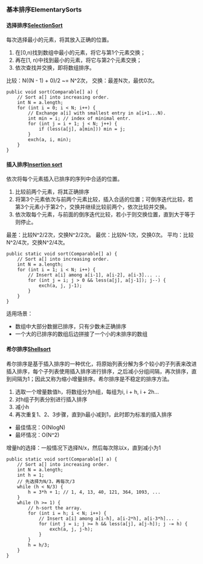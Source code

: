 ### 基本排序ElementarySorts
#### 选择排序[SelectionSort](Selection.java)

每次选择最小的元素，将其放入正确的位置。
1. 在[0,n)找到数组中最小的元素，将它与第1个元素交换；
2. 再在[1, n)中找到最小的元素，将它与第2个元素交换；
3. 依次查找并交换，即将数组排序。

比较：N((N - 1) + 0)/2 ~= N^2次，
交换：最差N次，最优0次。

```
public void sort(Comparable[] a) {
	// Sort a[] into increasing order.
	int N = a.length;
	for (int i = 0; i < N; i++) {
		// Exchange a[i] with smallest entry in a[i+1...N).
		int min = i; // index of minimal entr.
 		for (int j = i + 1; j < N; j++) {
 			if (less(a[j], a[min])) min = j;
 		}
		exch(a, i, min);
	}
}
```

#### 插入排序[Insertion sort](Insertion.java)
依次将每个元素插入已排序的序列中合适的位置。
1. 比较前两个元素，将其正确排序
2. 将第3个元素依次与前两个元素比较，插入合适的位置；可倒序迭代比较，若第3个元素小于第2个，交换并继续比较前两个，依次比较并交换。
3. 依次取每个元素，与前面的倒序迭代比较，若小于则交换位置，直到大于等于则停止。

最差：比较N^2/2次，交换N^2/2次。
最优：比较N-1次，交换0次。
平均：比较N^2/4次，交换N^2/4次。
```
public static void sort(Comparable[] a) {
	// Sort a[] into increasing order.
 	int N = a.length;
 	for (int i = 1; i < N; i++) { 
	 	// Insert a[i] among a[i-1], a[i-2], a[i-3]... ..
	 	for (int j = i; j > 0 && less(a[j], a[j-1]); j--) {
		 	exch(a, j, j-1);
	 	}
	}
}
```

适用场景：
- 数组中大部分数据已排序，只有少数未正确排序
- 一个大的已排序的数组后边拼接了一个小的未排序的数组

#### 希尔排序[Shellsort](Shell.java)
希尔排序是基于插入排序的一种优化，将原始列表分解为多个较小的子列表来改进插入排序，每个子列表使用插入排序进行排序，之后减小分组间隔，再次排序，直到间隔为1；因此又称为缩小增量排序。希尔排序是不稳定的排序方法。
1. 选取一个增量数值h，将数组分为h组，每组为i, i + h, i + 2h...
2. 对h组子列表分别进行插入排序
3. 减小h
4. 再次重复1、2、3步骤，直到h最小减到1，此时即为标准的插入排序

- 最佳情况：O(NlogN)
- 最坏情况：O(N^2)

增量h的选择：一般情况下选择N/x，然后每次除以x，直到减小为1

```
public static void sort(Comparable[] a) {
	// Sort a[] into increasing order.
	int N = a.length;
	int h = 1;
	// 先选择为N/3，再每次/3
	while (h < N/3) {
		h = 3*h + 1; // 1, 4, 13, 40, 121, 364, 1093, ...
	}
	while (h >= 1) { 
		// h-sort the array.
		for (int i = h; i < N; i++) {
			// Insert a[i] among a[i-h], a[i-2*h], a[i-3*h]... .
			for (int j = i; j >= h && less(a[j], a[j-h]); j -= h) {
				exch(a, j, j-h);
			}
		}
		h = h/3;
	}
}
```